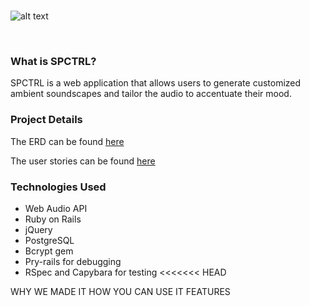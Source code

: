 <br>

![alt text](http://i.imgur.com/VSW96lw.png)

<br>

### What is SPCTRL?
SPCTRL is a web application that allows users to generate customized ambient soundscapes and tailor the audio to accentuate their mood.

### Project Details
The ERD can be found [here](https://www.lucidchart.com/documents/embeddedchart/5dc4e6b4-c1d3-464b-9077-4c0bb46c9bbc)

The user stories can be found [here](https://trello.com/b/bh3EHkbN/team-philosoraptor-s-p-c-t-r-l)

### Technologies Used
* Web Audio API
* Ruby on Rails
* jQuery
* PostgreSQL
* Bcrypt gem
* Pry-rails for debugging
* RSpec and Capybara for testing
<<<<<<< HEAD

WHY WE MADE IT
HOW YOU CAN USE IT
FEATURES
